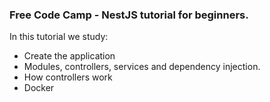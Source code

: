 ### Free Code Camp - NestJS tutorial for beginners.

In this tutorial we study:

- Create the application
- Modules, controllers, services and dependency injection.
- How controllers work
- Docker
